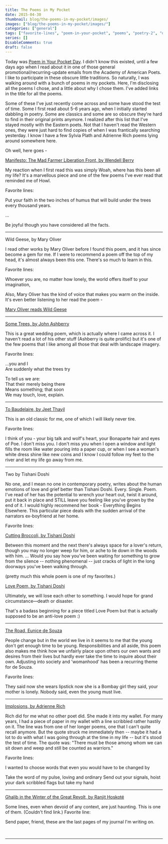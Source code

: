 ```yaml
---
title: The Poems in My Pocket
date: 2015-04-30
thumbnail: blog/the-poems-in-my-pocket/images/
images: ["blog/the-poems-in-my-pocket/images/"]
categories: ["general"]
tags: ["favorite-lines", "poem-in-your-pocket", "poems", "poetry-2", "quotes", "reading"]
series: []
DisableComments: true
draft: false
---
```


Today was [Poem in Your Pocket Day](http://www.poets.org/national-poetry-month/poem-your-pocket-day). I didn't know this existed, until a few days ago when I read about it in one of those general promotional/recurring-update emails from the Academy of American Poets. I like to participate in these obscure little traditions. So naturally, I was walking around with a bunch of poems in my pockets. Here, I'm disclosing all the poems I chose, and a little about why I chose them. I've added links in the title for all the poems.

Some of these I've just recently come across and some have stood the test of time. Some I first read about 5-6 years ago, when I initially started dabbling in poetry. Some are classics and some are so obscure they're hard to find in their original prints anymore. I realized after this list that I've stayed mostly with the Eastern poets. Not that I haven't read the Western ones, they were just hard to find copies of when I was frantically searching yesterday. I know I have a few Sylvia Plath and Adrienne Rich poems lying around somewhere here.

Oh well, here goes -

[Manifesto: The Mad Farmer Liberation Front, by Wendell Berry](http://www.context.org/iclib/ic30/berry/)

My reaction when I first read this was simply Woah, where has this been all my life? It's a marvellous piece and one of the few poems I've ever read that reminded me of Howl.

Favorite lines:

Put your faith in the two inches of humus that will build under the trees every thousand years.

...

Be joyful though you have considered all the facts.

* * *

Wild Geese, by Mary Oliver

I read other works by Mary Oliver before I found this poem, and it has since become a gem for me. If I were to recommend a poem off the top of my head, it's almost always been this one. There's so much to learn in this.

Favorite lines:

Whoever you are, no matter how lonely, the world offers itself to your imagination,

Also, Mary Oliver has the kind of voice that makes you warm on the inside. It's even better listening to her read the poem -

[Mary Oliver reads Wild Geese](http://www.brainpickings.org/2014/09/24/mary-oliver-reads-wild-geese/)

* * *

[Some Trees, by John Ashberry](http://www.writing.upenn.edu/~afilreis/88/some-trees.html)

This is a great wedding poem, which is actually where I came across it. I haven't read a lot of his other stuff (Ashberry is quite prolific) but it's one of the few poems that I like among all those that deal with landscape imagery.

Favorite lines:

...you and I   
Are suddenly what the trees try

To tell us we are:   
That their merely being there   
Means something; that soon   
We may touch, love, explain.

* * *

[To Baudelaire, by Jeet Thayil](http://www.levantinecenter.org/levantine-review/poet-arundhathi-subramaniam-september-2010)

This is an old classic for me, one of which I will likely never tire.

Favorite lines:

I think of you - your big talk and wolf's heart, your Bonaparte hair and eyes of Poe. I don't miss you. I don't miss you when I open a window and light fills the room like water pouring into a paper cup, or when I see a woman's white dress shine like new coins and I know I could follow my feet to the river and let my life go away from me.

* * *

Two by Tishani Doshi

No one, and I mean no one in contemporary poetry, writes about the human emotions of love and grief better than Tishani Doshi. Every. Single. Poem. I've read of her has the potential to wrench your heart out, twist it around, put it back in place and STILL leave you feeling like you've grown by the end of it. I would highly recommend her book - Everything Begins Elsewhere. This particular piece deals with the sudden arrival of the narrators ex-boyfriend at her home.

Favorite lines:

[Cutting Broccoli, by Tishani Doshi](http://bigbridge.org/BB17/poetry/indianpoetryanthology/Tishani_Doshi.html)

Between this moment and the next there's always space for a lover's return, though you may no longer weep for him, or ache to lie down in the woods with him. ... Would you say how you've been waiting for something to grow from the silence -- nothing phenomenal -- just cracks of light in the long doorways you've been walking through.

(pretty much this whole poem is one of my favorites.)

[Love Poem, by Tishani Doshi](http://bigbridge.org/BB17/poetry/indianpoetryanthology/Tishani_Doshi.html)

Ultimately, we will lose each other to something. I would hope for grand circumstance—death or disaster.

That's a badass beginning for a piece titled Love Poem but that is actually supposed to be an anti-love poem :)

* * *

[The Road, Eunice de Souza](https://www.evernote.com/shard/s207/sh/d1374e7b-5ad3-4fe7-935b-7875511d41ef/f9f402f78be18ebc9ea240dc80eac3b4)

People change but in the world we live in it seems to me that the young don't get enough time to be young. Responsibilities and all aside, this poem also makes me think how we unfairly place upon others our own wants and desires from their lives but hardly ever take the time to inquire about their own. Adjusting into society and 'womanhood' has been a recurring theme for de Souza.

Favorite lines:

They said now she wears lipstick now she is a Bombay girl they said, your mother is lonely. Nobody said, even the young must live.

* * *

[Implosions, by Adrienne Rich](http://www.sohel.net/2004/09/implosions-10-poems-of-adrienne-rich.html)

Rich did for me what no other poet did. She made it into my wallet. For many years, I had a piece of paper in my wallet with a line scribbled rather hastily on it. The line was from one of her longer poems, one that I can't quite recall anymore. But the quote struck me immediately then -- maybe it had a lot to do with what I was going through at the time in my life -- but it's stood the test of time. The quote was: "There must be those among whom we can sit down and weep and still be counted as warriors."

Favorite lines:

I wanted to choose words that even you would have to be changed by

Take the word of my pulse, loving and ordinary Send out your signals, hoist your dark scribbled flags but take my hand

* * *

[Ghalib in the Winter of the Great Revolt, by Ranjit Hoskoté](https://www.evernote.com/shard/s207/sh/4a511600-aac6-4239-999f-64a5b90db136/22124f40117e1184dbe524bebfae611a)

Some lines, even when devoid of any context, are just haunting. This is one of them. (Couldn't find link.) Favorite line:

Send paper, friend, these are the last pages of my journal I'm writing on.

<br>

---
